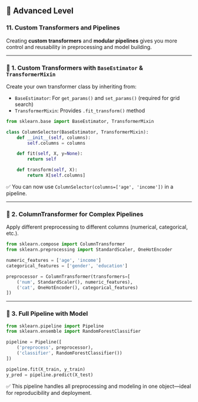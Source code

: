 ## 🔵 Advanced Level

### 11. Custom Transformers and Pipelines

Creating **custom transformers** and **modular pipelines** gives you more control and reusability in preprocessing and model building.

---

### 📌 1. Custom Transformers with `BaseEstimator` & `TransformerMixin`

Create your own transformer class by inheriting from:

* `BaseEstimator`: For `get_params()` and `set_params()` (required for grid search)
* `TransformerMixin`: Provides `.fit_transform()` method

```python
from sklearn.base import BaseEstimator, TransformerMixin

class ColumnSelector(BaseEstimator, TransformerMixin):
    def __init__(self, columns):
        self.columns = columns

    def fit(self, X, y=None):
        return self

    def transform(self, X):
        return X[self.columns]
```

✅ You can now use `ColumnSelector(columns=['age', 'income'])` in a pipeline.

---

### 📌 2. ColumnTransformer for Complex Pipelines

Apply different preprocessing to different columns (numerical, categorical, etc.).

```python
from sklearn.compose import ColumnTransformer
from sklearn.preprocessing import StandardScaler, OneHotEncoder

numeric_features = ['age', 'income']
categorical_features = ['gender', 'education']

preprocessor = ColumnTransformer(transformers=[
    ('num', StandardScaler(), numeric_features),
    ('cat', OneHotEncoder(), categorical_features)
])
```

---

### 📌 3. Full Pipeline with Model

```python
from sklearn.pipeline import Pipeline
from sklearn.ensemble import RandomForestClassifier

pipeline = Pipeline([
    ('preprocess', preprocessor),
    ('classifier', RandomForestClassifier())
])

pipeline.fit(X_train, y_train)
y_pred = pipeline.predict(X_test)
```

✅ This pipeline handles all preprocessing and modeling in one object—ideal for reproducibility and deployment.

